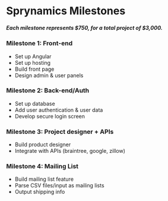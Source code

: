 # Sprynamics Milestones

##### Each milestone represents $750, for a total project of $3,000.

### Milestone 1: Front-end

  - Set up Angular
  - Set up hosting
  - Build front page
  - Design admin & user panels

### Milestone 2: Back-end/Auth

  - Set up database
  - Add user authentication & user data
  - Develop secure login screen

### Milestone 3: Project designer + APIs

  - Build product designer
  - Integrate with APIs (braintree, google, zillow)

### Milestone 4: Mailing List

  - Build mailing list feature
  - Parse CSV files/input as mailing lists
  - Output shipping info